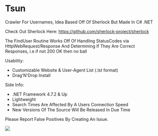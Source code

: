 # Tsun
Crawler For Usernames, Idea Based Off Of Sherlock But Made In C# .NET

Check Out Sherlock Here: 
https://github.com/sherlock-project/sherlock

The FindUser Routine Works Off Of Handling StatusCodes via HttpWebRequest/Response And Determining If They Are Correct Responses, i.e if not 200 OK then no ball

Usability:
- Customizable Website & User-Agent List (.lst format)
- Drag'N'Drop Install


Side Info:
- .NET Framework 4.7.2 & Up
- Lightweight
- Search Times Are Affected By A Users Connection Speed
- New Versions Of The Source Will Be Released In Due Time

Please Report False Positives By Creating An Issue.

<img src="https://cdn.discordapp.com/attachments/695402324868202587/917625378909061120/unknown.png">
